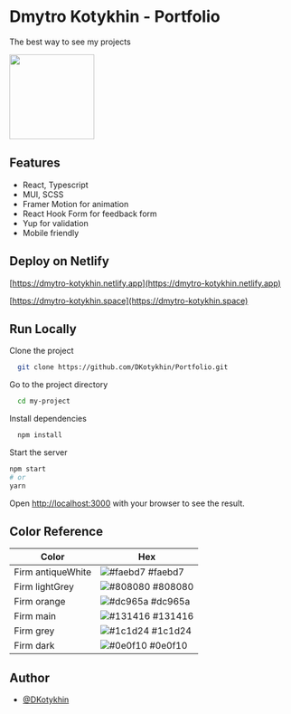 # Dmytro Kotykhin - Portfolio

The best way to see my projects

<img src="https://i.ibb.co/0QQN97m/logo512.png"  width="150" height="150">


## Features

- React, Typescript
- MUI, SCSS
- Framer Motion for animation
- React Hook Form for feedback form
- Yup for validation
- Mobile friendly

## Deploy on Netlify

  [https://dmytro-kotykhin.netlify.app](https://dmytro-kotykhin.netlify.app)

  [https://dmytro-kotykhin.space](https://dmytro-kotykhin.space)

## Run Locally

Clone the project

```bash
  git clone https://github.com/DKotykhin/Portfolio.git
```

Go to the project directory

```bash
  cd my-project
```

Install dependencies

```bash
  npm install
```

Start the server

```bash
npm start
# or
yarn
```

Open [http://localhost:3000](http://localhost:3000) with your browser to see the result.



## Color Reference

| Color             | Hex                                                                |
| ----------------- | ------------------------------------------------------------------ |
| Firm antiqueWhite | ![#faebd7](https://via.placeholder.com/10/faebd7?text=+) #faebd7 |
| Firm lightGrey | ![#808080](https://via.placeholder.com/10/808080?text=+) #808080 |
| Firm orange | ![#dc965a](https://via.placeholder.com/10/dc965a?text=+) #dc965a |
| Firm main | ![#131416](https://via.placeholder.com/10/131416?text=+) #131416 |
| Firm grey | ![#1c1d24](https://via.placeholder.com/10/1c1d24?text=+) #1c1d24 |
| Firm dark | ![#0e0f10](https://via.placeholder.com/10/0e0f10?text=+) #0e0f10 |

## Author

- [@DKotykhin](https://github.com/DKotykhin)
